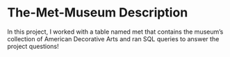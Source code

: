 # The-Met-Museum Description

In this project, I worked with a table named met that contains the museum’s collection of American Decorative Arts and ran SQL queries to answer the project questions!
